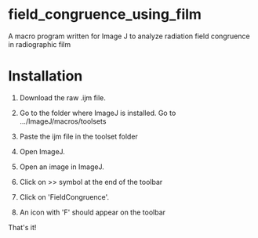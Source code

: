 # field_congruence_using_film
A macro program written for Image J to analyze radiation field congruence in radiographic film

# Installation
1. Download the raw .ijm file.
2. Go to the folder where ImageJ is installed. Go to .../ImageJ/macros/toolsets
3. Paste the ijm file in the toolset folder
4. Open ImageJ.
5. Open an image in ImageJ.
6. Click on >> symbol at the end of the toolbar
   
8. Click on 'FieldCongruence'.
   
10. An icon with 'F' should appear on the toolbar


That's it! 

